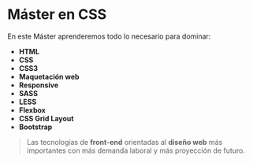 # Máster en CSS
En este Máster aprenderemos todo lo necesario para dominar:
- **HTML**
- **CSS**
- **CSS3**
- **Maquetación web**
- **Responsive**
- **SASS**
- **LESS**
- **Flexbox**
- **CSS Grid Layout**
- **Bootstrap**
>Las tecnologías de **front-end** orientadas al **diseño web** más importantes con más demanda laboral y más proyección de futuro.